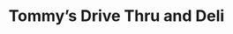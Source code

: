 ---
title: "Tommy’s Drive Thru and Deli"
url: /cleves/tommys-drive-thru-and-deli/
shop: Lebensmittel
---